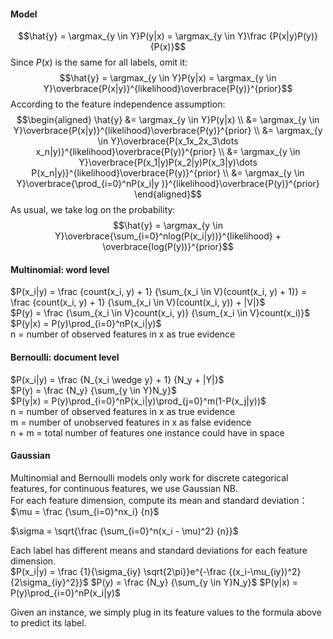 #### Model  
$$\hat{y} = \argmax_{y \in Y}P(y|x) = \argmax_{y \in Y}\frac {P(x|y)P(y)} {P(x)}$$
Since $P(x)$ is the same for all labels, omit it:  
$$\hat{y} = \argmax_{y \in Y}P(y|x) = \argmax_{y \in Y}\overbrace{P(x|y)}^{likelihood}\overbrace{P(y)}^{prior}$$
According to the feature independence assumption:  
$$\begin{aligned}
\hat{y} &= \argmax_{y \in Y}P(y|x) \\ 
        &= \argmax_{y \in Y}\overbrace{P(x|y)}^{likelihood}\overbrace{P(y)}^{prior} \\
        &= \argmax_{y \in Y}\overbrace{P(x_1x_2x_3\dots x_n|y)}^{likelihood}\overbrace{P(y)}^{prior} \\
        &= \argmax_{y \in Y}\overbrace{P(x_1|y)P(x_2|y)P(x_3|y)\dots P(x_n|y)}^{likelihood}\overbrace{P(y)}^{prior} \\
        &= \argmax_{y \in Y}\overbrace{\prod_{i=0}^nP(x_i|y )}^{likelihood}\overbrace{P(y)}^{prior}
\end{aligned}$$
As usual, we take log on the probability:
$$\hat{y} = \argmax_{y \in Y}\overbrace{\sum_{i=0}^nlog(P(x_i|y))}^{likelihood} + \overbrace{log(P(y))}^{prior}$$

#### Multinomial: word level
$P(x_i|y) = \frac {count(x_i, y) + 1} {\sum_{x_i \in V}(count(x_i, y) + 1)} = \frac {count(x_i, y) + 1} {\sum_{x_i \in V}(count(x_i, y)) + |V|}$  
$P(y) = \frac {\sum_{x_i \in V}count(x_i, y)} {\sum_{x_i \in V}count(x_i)}$  
$P(y|x) = P(y)\prod_{i=0}^nP(x_i|y)$  
n = number of observed features in x as true evidence

#### Bernoulli: document level
$P(x_i|y) = \frac {N_{x_i \wedge y} + 1} {N_y + |Y|}$  
$P(y) = \frac {N_y} {\sum_{y \in Y}N_y}$  
$P(y|x) = P(y)\prod_{i=0}^nP(x_i|y)\prod_{j=0}^m(1-P(x_j|y))$  
n = number of observed features in x as true evidence  
m = number of unobserved features in x as false evidence  
n + m = total number of features one instance could have in space

#### Gaussian
Multinomial and Bernoulli models only work for discrete categorical features, for continuous features, we use Gaussian NB.  
For each feature dimension, compute its mean and standard deviation：
$\mu = \frac {\sum_{i=0}^nx_i} {n}$

$\sigma = \sqrt{\frac {\sum_{i=0}^n(x_i - \mu)^2} {n}}$

Each label has different means and standard deviations for each feature dimension.  
$P(x_i|y) = \frac {1}{\sigma_{iy} \sqrt{2\pi}}e^{-\frac {(x_i-\mu_{iy})^2}{2\sigma_{iy}^2}}$
$P(y) = \frac {N_y} {\sum_{y \in Y}N_y}$
$P(y|x) = P(y)\prod_{i=0}^nP(x_i|y)$

Given an instance, we simply plug in its feature values to the formula above to predict its label.